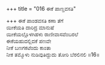 +++
title = "016 ಈಕೆ ಪಾಣ್ಡವಸತಿ"

+++
ಈಕೆ ಪಾಂಡವಸತಿ ಕಣಾ ತೆಗೆ  
ಯೀಕೆಯತಿ ದಾರಿದ್ರ ಮಾನುಷೆ  
ಯೀಕೆಯಲ್ಲೊಳಗಿಹಳು ರಾಣೀವಾಸವೆಂಬರಲೆ  
ಈಕೆಯಹುದಲ್ಲಿದಕೆ ಪಣವೇ  
ನೀಕೆ ಬಣಗಕಟೆಂದು ಕಾಂತಾ  
ನೀಕ ತಮ್ಮೊಳು ನುಡಿವುತಿದ್ದುದು ತೋರಿ ಬೆರಲಿನಲಿ     ॥16॥
